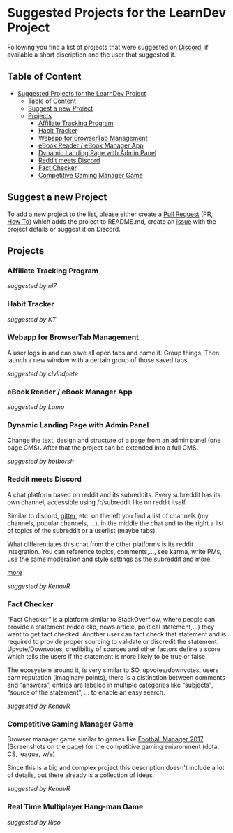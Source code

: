 # Suggested Projects for the LearnDev Project
Following you find a list of projects that were suggested on [Discord](https://discordapp.com/invite/erPjG7C), if available a short discription and the user that suggested it.

## Table of Content
<!-- TOC -->

- [Suggested Projects for the LearnDev Project](#suggested-projects-for-the-learndev-project)
    - [Table of Content](#table-of-content)
    - [Suggest a new Project](#suggest-a-new-project)
    - [Projects](#projects)
        - [Affiliate Tracking Program](#affiliate-tracking-program)
        - [Habit Tracker](#habit-tracker)
        - [Webapp for BrowserTab Management](#webapp-for-browsertab-management)
        - [eBook Reader / eBook Manager App](#ebook-reader--ebook-manager-app)
        - [Dynamic Landing Page with Admin Panel](#dynamic-landing-page-with-admin-panel)
        - [Reddit meets Discord](#reddit-meets-discord)
        - [Fact Checker](#fact-checker)
        - [Competitive Gaming Manager Game](#competitive-gaming-manager-game)

<!-- /TOC -->

## Suggest a new Project
To add a new project to the list, please either create a [Pull Request](https://help.github.com/articles/creating-a-pull-request/) (PR, [How To](https://www.digitalocean.com/community/tutorials/how-to-create-a-pull-request-on-github)) which adds the project to README.md, create an [issue](https://help.github.com/articles/about-issues/) with the project details or suggest it on Discord. 

## Projects

### Affiliate Tracking Program
*suggested by nl7*

### Habit Tracker
*suggested by KT*

### Webapp for BrowserTab Management
A user logs in and can save all open tabs and name it. Group things. Then launch a new window with a certain group of those saved tabs.

*suggested by clvlndpete*

### eBook Reader / eBook Manager App
*suggested by Lamp*

### Dynamic Landing Page with Admin Panel
Change the text, design and structure of a page from an admin panel (one page CMS). After that the project can be extended into a full CMS.

*suggested by hotborsh*

### Reddit meets Discord
A chat platform based on reddit and its subreddits. Every subreddit has its own channel, accessible using /r/subreddit like on reddit itself.

Similar to discord, [gitter](https://gitter.im), etc. on the left you find a list of channels (my channels, popular channels, …), in the middle the chat and to the right a list of topics of the subreddit or a userlist (maybe tabs).

What differentiates this chat from the other platforms is its reddit integration. You can reference topics, comments,..., see karma, write PMs, use the same moderation and style settings as the subreddit and more.

[more](https://docs.google.com/document/d/1hb39B-J7yMui0yYrsQi9VGPurZ8BJpZXI08xFi8oZ08/edit?usp=sharing)

*suggested by KenavR*

### Fact Checker
“Fact Checker” is a platform similar to StackOverflow, where people can provide a statement (video clip, news article, political statement,...) they want to get fact checked. Another user can fact check that statement and is required to provide proper sourcing to validate or discredit the statement. Upvote/Downvotes, credibility of sources and other factors define a score which tells the users if the statement is more likely to be true or false.

The ecosystem around it, is very similar to SO, upvotes/downvotes, users earn reputation (imaginary points), there is a distinction between comments and “answers”, entries are labeled in multiple categories like “subjects”, “source of the statement”, … to enable an easy search.

*suggested by KenavR*

### Competitive Gaming Manager Game
Browser manager game similar to games like [Football Manager 2017](http://www.footballmanager.com/games/football-manager-2017) (Screenshots on the page) for the competitive gaming enivronment (dota, CS, league, w/e)

Since this is a big and complex project this description doesn't include a lot of details, but there already is a collection of ideas.

*suggested by KenavR*

### Real Time Multiplayer Hang-man Game
*suggested by Rico*

